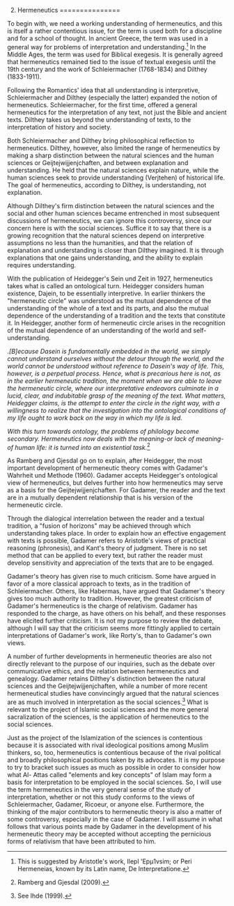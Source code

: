 2. Hermeneutics
===============

To begin with, we need a working understanding of hermeneutics, and this
is itself a rather contentious issue, for the term is used both for a
discipline and for a school of thought. In ancient Greece, the term was
used in a general way for problems of interpretation and
understanding.[^1] In the Middle Ages, the term was used for Biblical
exegesis. It is generally agreed that hermeneutics remained tied to the
issue of textual exegesis until the 19th century and the work of
Schleiermacher (1768-1834) and Dilthey (1833-1911).

Following the Romantics' idea that all understanding is interpretive,
Schleiermacher and Dilthey (especially the latter) expanded the notion
of hermeneutics. Schleiermacher, for the first time, offered a general
hermeneutics for the interpretation of any text, not just the Bible and
ancient texts. Dilthey takes us beyond the understanding of texts, to
the interpretation of history and society.

Both Schleiermacher and Dilthey bring philosophical reflection to
hermeneutics. Dilthey, however, also limited the range of hermeneutics
by making a sharp distinction between the natural sciences and the human
sciences or Geijtejwijjenjchaften, and between explanation and
understanding. He held that the natural sciences explain nature, while
the human sciences seek to provide understanding (Verjtehen) of
historical life. The goal of hermeneutics, according to Dilthey, is
understanding, not explanation.

Although Dilthey's firm distinction between the natural sciences and the
social and other human sciences became entrenched in most subsequent
discussions of hermeneutics, we can ignore this controversy, since our
concern here is with the social sciences. Suffice it to say that there
is a growing recognition that the natural sciences depend on
interpretive assumptions no less than the humanities, and that the
relation of explanation and understanding is closer than Dilthey
imagined. It is through explanations that one gains understanding, and
the ability to explain requires understanding.

With the publication of Heidegger's Sein und Zeit in 1927, hermeneutics
takes what is called an ontological turn. Heidegger considers human
existence, Dajein, to be essentially interpretive. In earlier thinkers
the "hermeneutic circle" was understood as the mutual dependence of the
understanding of the whole of a text and its parts, and also the mutual
dependence of the understanding of a tradition and the texts that
constitute it. In Heidegger, another form of hermeneutic circle arises
in the recognition of the mutual dependence of an understanding of the
world and self-understanding.

*.[B]ecause Dasein is fundamentally embedded in the world, we simply
cannot understand ourselves without the detour through the world, and
the world cannot be understood without reference to Dasein's way of
life. This, however, is a perpetual process. Hence, what is precarious
here is not, as in the earlier hermeneutic tradition, the moment when we
are able to leave the hermeneutic circle, where our interpretative
endeavors culminate in a lucid, clear, and indubitable grasp of the
meaning of the text. What matters, Heidegger claims, is the attempt to
enter the circle in the right way, with a willingness to realize that
the investigation into the ontological conditions of my life ought to
work back on the way in which my life is led.*

*With this turn towards ontology, the problems of philology become
secondary. Hermeneutics now deals with the meaning-or lack of meaning-of
human life: it is turned into an existential task.*[^2]

As Ramberg and Gjesdal go on to explain, after Heidegger, the most
important development of hermeneutic theory comes with Gadamer's
Wahrheit und Methode (1960). Gadamer accepts Heidegger's ontological
view of hermeneutics, but delves further into how hermeneutics may serve
as a basis for the Geijtejwijjenjchaften. For Gadamer, the reader and
the text are in a mutually dependent relationship that is his version of
the hermeneutic circle.

Through the dialogical interrelation between the reader and a textual
tradition, a "fusion of horizons" may be achieved through which
understanding takes place. In order to explain how an effective
engagement with texts is possible, Gadamer refers to Aristotle's views
of practical reasoning (phronesis), and Kant's theory of judgment. There
is no set method that can be applied to every text, but rather the
reader must develop sensitivity and appreciation of the texts that are
to be engaged.

Gadamer's theory has given rise to much criticism. Some have argued in
favor of a more classical approach to texts, as in the tradition of
Schleiermacher. Others, like Habermas, have argued that Gadamer's theory
gives too much authority to tradition. However, the greatest criticism
of Gadamer's hermeneutics is the charge of relativism. Gadamer has
responded to the charge, as have others on his behalf, and these
responses have elicited further criticism. It is not my purpose to
review the debate, although I will say that the criticism seems more
fittingly applied to certain interpretations of Gadamer's work, like
Rorty's, than to Gadamer's own views.

A number of further developments in hermeneutic theories are also not
directly relevant to the purpose of our inquiries, such as the debate
over communicative ethics, and the relation between hermeneutics and
genealogy. Gadamer retains Dilthey's distinction between the natural
sciences and the Geijtejwijjenjchaften, while a number of more recent
hermeneutical studies have convincingly argued that the natural sciences
are as much involved in interpretation as the social sciences.[^3] What
is relevant to the project of Islamic social sciences and the more
general sacralization of the sciences, is the application of
hermeneutics to the social sciences.

Just as the project of the Islamization of the sciences is contentious
because it is associated with rival ideological positions among Muslim
thinkers, so, too, hermeneutics is contentious because of the rival
political and broadly philosophical positions taken by its advocates. It
is my purpose to try to bracket such issues as much as possible in order
to consider how what Al- Attas called "elements and key concepts" of
Islam may form a basis for interpretation to be employed in the social
sciences. So, I will use the term hermeneutics in the very general sense
of the study of interpretation, whether or not this study conforms to
the views of Schleiermacher, Gadamer, Ricoeur, or anyone else.
Furthermore, the thinking of the major contributors to hermeneutic
theory is also a matter of some controversy, especially in the case of
Gadamer. I will assume in what follows that various points made by
Gadamer in the development of his hermeneutic theory may be accepted
without accepting the pernicious forms of relativism that have been
attributed to him.

[^1]: This is suggested by Aristotle's work, Ilepl 'Epµ1vsim; or Peri
Hermeneias, known by its Latin name, De Interpretatione.

[^2]: Ramberg and Gjesdal (2009).

[^3]: See Ihde (1999).


